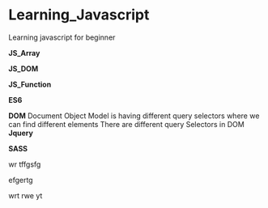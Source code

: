 # Learning_Javascript
Learning javascript for beginner

**JS_Array**

**JS_DOM**

**JS_Function**

**ES6**

**DOM**
Document Object Model is having different query selectors
where we can find different elements
There are different query Selectors in DOM
**Jquery**

**SASS**

wr
tffgsfg

efgertg

wrt
rwe
yt

